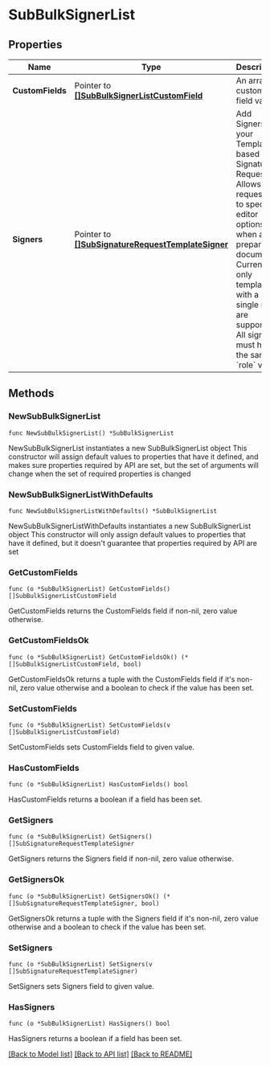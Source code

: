 # SubBulkSignerList

## Properties

Name | Type | Description | Notes
------------ | ------------- | ------------- | -------------
**CustomFields** | Pointer to [**[]SubBulkSignerListCustomField**](SubBulkSignerListCustomField.md) | An array of custom field values. | [optional] 
**Signers** | Pointer to [**[]SubSignatureRequestTemplateSigner**](SubSignatureRequestTemplateSigner.md) | Add Signers to your Templated-based Signature Request. Allows the requester to specify editor options when a preparing a document.  Currently only templates with a single role are supported. All signers must have the same &#x60;role&#x60; value. | [optional] 

## Methods

### NewSubBulkSignerList

`func NewSubBulkSignerList() *SubBulkSignerList`

NewSubBulkSignerList instantiates a new SubBulkSignerList object
This constructor will assign default values to properties that have it defined,
and makes sure properties required by API are set, but the set of arguments
will change when the set of required properties is changed

### NewSubBulkSignerListWithDefaults

`func NewSubBulkSignerListWithDefaults() *SubBulkSignerList`

NewSubBulkSignerListWithDefaults instantiates a new SubBulkSignerList object
This constructor will only assign default values to properties that have it defined,
but it doesn't guarantee that properties required by API are set

### GetCustomFields

`func (o *SubBulkSignerList) GetCustomFields() []SubBulkSignerListCustomField`

GetCustomFields returns the CustomFields field if non-nil, zero value otherwise.

### GetCustomFieldsOk

`func (o *SubBulkSignerList) GetCustomFieldsOk() (*[]SubBulkSignerListCustomField, bool)`

GetCustomFieldsOk returns a tuple with the CustomFields field if it's non-nil, zero value otherwise
and a boolean to check if the value has been set.

### SetCustomFields

`func (o *SubBulkSignerList) SetCustomFields(v []SubBulkSignerListCustomField)`

SetCustomFields sets CustomFields field to given value.

### HasCustomFields

`func (o *SubBulkSignerList) HasCustomFields() bool`

HasCustomFields returns a boolean if a field has been set.

### GetSigners

`func (o *SubBulkSignerList) GetSigners() []SubSignatureRequestTemplateSigner`

GetSigners returns the Signers field if non-nil, zero value otherwise.

### GetSignersOk

`func (o *SubBulkSignerList) GetSignersOk() (*[]SubSignatureRequestTemplateSigner, bool)`

GetSignersOk returns a tuple with the Signers field if it's non-nil, zero value otherwise
and a boolean to check if the value has been set.

### SetSigners

`func (o *SubBulkSignerList) SetSigners(v []SubSignatureRequestTemplateSigner)`

SetSigners sets Signers field to given value.

### HasSigners

`func (o *SubBulkSignerList) HasSigners() bool`

HasSigners returns a boolean if a field has been set.


[[Back to Model list]](../README.md#documentation-for-models) [[Back to API list]](../README.md#documentation-for-api-endpoints) [[Back to README]](../README.md)



